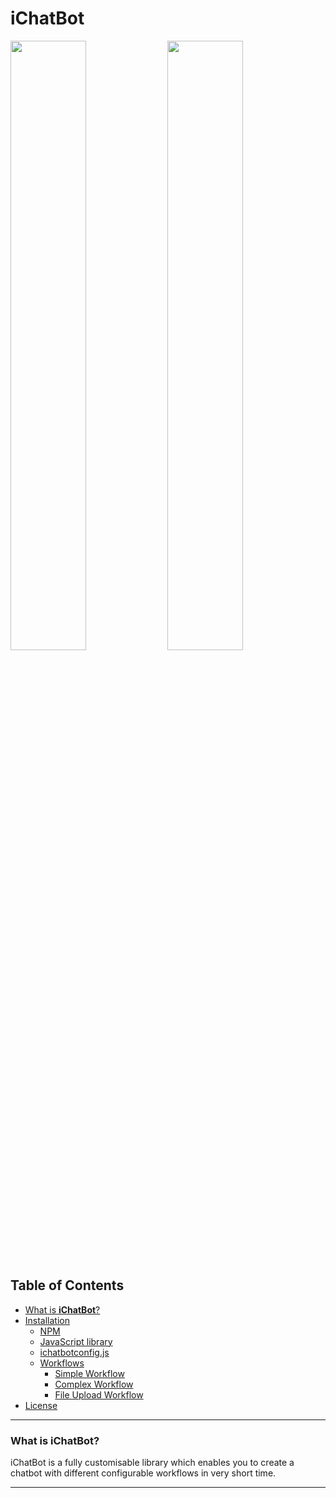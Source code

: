 # **iChatBot**

<img src="images/Complex.gif" width="49%" height="50%">  <img src="images/FileUpload.gif" width="49%" height="50%">


## Table of Contents
* [What is **iChatBot**?](#what-is-iChatBot?)
* [Installation](#install-the-extension)
    * [NPM](#visual-studio-code-marketplace)
    * [JavaScript library](#How-To-Use-DCE)
    * [ichatbotconfig.js](#Create/Debug/Run-Projects)
    * [Workflows](#Add-Remove-Project-Reference)
        * [Simple Workflow](#Add-Remove-DLL-Reference)
        * [Complex Workflow](#Add/Remove-Nuget-packages)
        * [File Upload Workflow](#Publish-Project)
* [License](#license)

---

### **What is iChatBot?**

iChatBot is a fully customisable library which enables you to create a chatbot with different configurable workflows in very short time.



---
